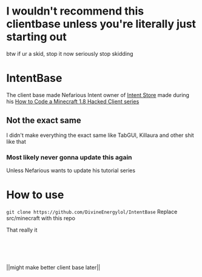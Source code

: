 # I wouldn't recommend this clientbase unless you're literally just starting out
btw if ur a skid, stop it now seriously stop skidding

# IntentBase

The client base made Nefarious Intent owner of [Intent Store](https://intent.store) made during his [How to Code a Minecraft 1.8 Hacked Client series](https://www.youtube.com/watch?v=n33Ig58s9YQ&list=PLhgpmtS-kfPfoXwj-LlgavSXr3AoTnZ34&index=2)

## Not the exact same
I didn't make everything the exact same like TabGUI, Killaura and other shit like that


### Most likely never gonna update this again
Unless Nefarious wants to update his tutorial series

# How to use
`git clone https://github.com/DivineEnergylol/IntentBase`
Replace src/minecraft with this repo

That really it

<br><br><br><br>||might make better client base later||
